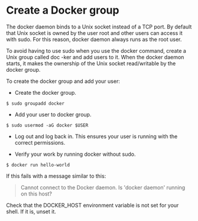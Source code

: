 # Create a Docker group

The docker daemon binds to a Unix socket instead of a TCP port. By default that Unix socket
is owned by the user root and other users can access it with sudo. For this reason, docker
daemon always runs as the root user.

To avoid having to use sudo when you use the docker command, create a Unix group called doc
-ker and add users to it. When the docker daemon starts, it makes the ownership of the Unix
socket read/writable by the docker group.

To create the docker group and add your user:

- Create the docker group.
```
$ sudo groupadd docker
```
- Add your user to docker group.
```
$ sudo usermod -aG docker $USER
```
- Log out and log back in.
  This ensures your user is running with the correct permissions.

- Verify your work by running docker without sudo.
```
$ docker run hello-world
```
If this fails with a message similar to this:

> Cannot connect to the Docker daemon. Is 'docker daemon' running on this host?

Check that the DOCKER_HOST environment variable is not set for your shell. If it is, unset it.
